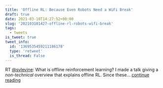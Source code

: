 ```yaml
---
title: 'Offline RL: Because Even Robots Need a WiFi Break'
draft: true
date: 2021-03-10T14:27:52+00:00
slug: '202103101427-offline-rl-robots-wifi-break'
tags:
  - tweets
is_tweet: true
tweet_info:
  id: '1369535459211186178'
  type: 'retweet'
  is_thread: False
---
```




RT [@svlevine](https://x.com/svlevine): What is offline reinforcement learning? I made a talk giving a *non-technical* overview that explains offline RL. Since these… [continue reading](https://x.com/sytelus/status/1369535459211186178)
